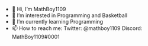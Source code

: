 - 👋 Hi, I’m MathBoy1109
- 👀 I’m interested in Programming and Basketball
- 🌱 I’m currently learning Programming
- 📫 How to reach me:
Twitter: @mathboy1109
Discord: MathBoy1109#0001
